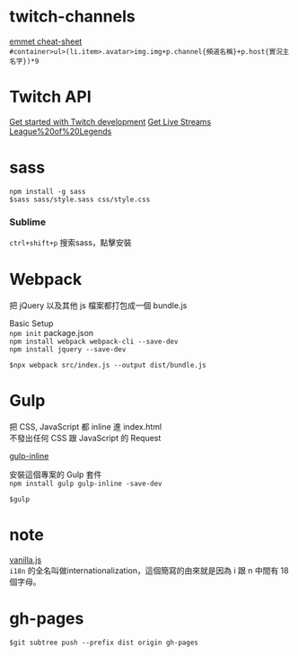 # twitch-channels

[emmet cheat-sheet](https://docs.emmet.io/cheat-sheet/)  
`#container>ul>(li.item>.avatar>img.img+p.channel{頻道名稱}+p.host{實況主名字})*9`  

# Twitch API

[Get started with Twitch development](https://dev.twitch.tv/get-started) 
[Get Live Streams](https://dev.twitch.tv/docs/v5/reference/streams/#get-live-streams)   
[League%20of%20Legends](https://www.twitch.tv/directory/game/League%20of%20Legends)  

# sass

`npm install -g sass`  
`$sass sass/style.sass css/style.css`  

### Sublime
`ctrl+shift+p`  搜索sass，點擊安裝  

# Webpack

把 jQuery 以及其他 js 檔案都打包成一個 bundle.js  

Basic Setup  
`npm init` package.json  
`npm install webpack webpack-cli --save-dev`  
`npm install jquery --save-dev`  

`$npx webpack src/index.js --output dist/bundle.js`

# Gulp

把 CSS, JavaScript 都 inline 進 index.html  
不發出任何 CSS 跟 JavaScript 的 Request  

[gulp-inline](https://github.com/ashaffer/gulp-inline)  

安裝這個專案的 Gulp 套件  
`npm install gulp gulp-inline -save-dev`  

`$gulp`  

# note

[vanilla.js](http://vanilla-js.com/)  
`i18n` 的全名叫做internationalization，這個簡寫的由來就是因為 i 跟 n 中間有 18 個字母。

# gh-pages  

`$git subtree push --prefix dist origin gh-pages`  